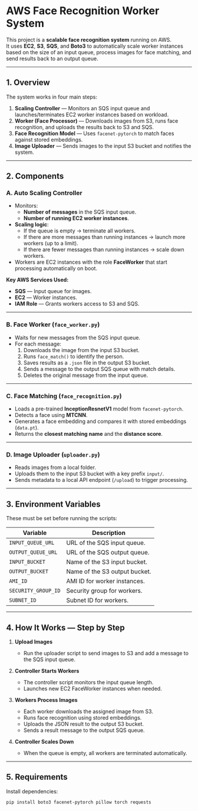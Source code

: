 # AWS Face Recognition Worker System

This project is a **scalable face recognition system** running on AWS.  
It uses **EC2**, **S3**, **SQS**, and **Boto3** to automatically scale worker instances based on the size of an input queue, process images for face matching, and send results back to an output queue.

---

## 1. Overview

The system works in four main steps:

1. **Scaling Controller** — Monitors an SQS input queue and launches/terminates EC2 worker instances based on workload.
2. **Worker (Face Processor)** — Downloads images from S3, runs face recognition, and uploads the results back to S3 and SQS.
3. **Face Recognition Model** — Uses `facenet-pytorch` to match faces against stored embeddings.
4. **Image Uploader** — Sends images to the input S3 bucket and notifies the system.

---

## 2. Components

### A. Auto Scaling Controller

- Monitors:
  - **Number of messages** in the SQS input queue.
  - **Number of running EC2 worker instances**.
- **Scaling logic**:
  - If the queue is empty → terminate all workers.
  - If there are more messages than running instances → launch more workers (up to a limit).
  - If there are fewer messages than running instances → scale down workers.
- Workers are EC2 instances with the role **FaceWorker** that start processing automatically on boot.

**Key AWS Services Used:**

- **SQS** — Input queue for images.
- **EC2** — Worker instances.
- **IAM Role** — Grants workers access to S3 and SQS.

---

### B. Face Worker (`face_worker.py`)

- Waits for new messages from the SQS input queue.
- For each message:
  1. Downloads the image from the input S3 bucket.
  2. Runs `face_match()` to identify the person.
  3. Saves results as a `.json` file in the output S3 bucket.
  4. Sends a message to the output SQS queue with match details.
  5. Deletes the original message from the input queue.

---

### C. Face Matching (`face_recognition.py`)

- Loads a pre-trained **InceptionResnetV1** model from `facenet-pytorch`.
- Detects a face using **MTCNN**.
- Generates a face embedding and compares it with stored embeddings (`data.pt`).
- Returns the **closest matching name** and the **distance score**.

---

### D. Image Uploader (`uploader.py`)

- Reads images from a local folder.
- Uploads them to the input S3 bucket with a key prefix `input/`.
- Sends metadata to a local API endpoint (`/upload`) to trigger processing.

---

## 3. Environment Variables

These must be set before running the scripts:

| Variable            | Description                   |
| ------------------- | ----------------------------- |
| `INPUT_QUEUE_URL`   | URL of the SQS input queue.   |
| `OUTPUT_QUEUE_URL`  | URL of the SQS output queue.  |
| `INPUT_BUCKET`      | Name of the S3 input bucket.  |
| `OUTPUT_BUCKET`     | Name of the S3 output bucket. |
| `AMI_ID`            | AMI ID for worker instances.  |
| `SECURITY_GROUP_ID` | Security group for workers.   |
| `SUBNET_ID`         | Subnet ID for workers.        |

---

## 4. How It Works — Step by Step

1. **Upload Images**

   - Run the uploader script to send images to S3 and add a message to the SQS input queue.

2. **Controller Starts Workers**

   - The controller script monitors the input queue length.
   - Launches new EC2 FaceWorker instances when needed.

3. **Workers Process Images**

   - Each worker downloads the assigned image from S3.
   - Runs face recognition using stored embeddings.
   - Uploads the JSON result to the output S3 bucket.
   - Sends a result message to the output SQS queue.

4. **Controller Scales Down**
   - When the queue is empty, all workers are terminated automatically.

---

## 5. Requirements

Install dependencies:

```bash
pip install boto3 facenet-pytorch pillow torch requests
```
